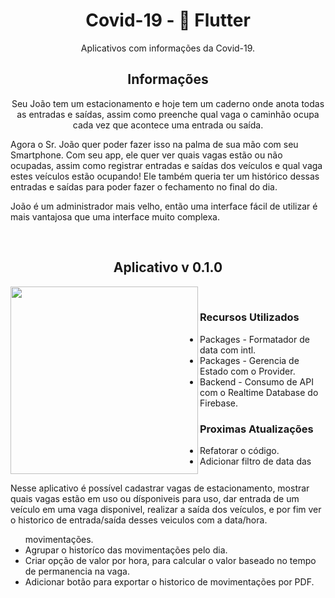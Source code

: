 <h1 align="center"> Covid-19 - 💙 Flutter </h1>
<p align="center">
  Aplicativos com informações da Covid-19. 
</p>
<h2 align="center" > Informações </h2>
<p align="center">
  Seu João tem um estacionamento e hoje tem um caderno onde anota todas as entradas e saídas, assim como preenche qual vaga o caminhão ocupa cada vez que acontece uma entrada ou saída.

Agora o Sr. João quer poder fazer isso na palma de sua mão com seu Smartphone. Com seu app, ele quer ver quais vagas estão ou não ocupadas, assim como registrar entradas e saídas dos veículos e qual vaga estes veículos estão ocupando! Ele também queria ter um histórico dessas entradas e saídas para poder fazer o fechamento no final do dia.

João é um administrador mais velho, então uma interface fácil de utilizar é mais vantajosa que uma interface muito complexa.
</p>
<br>

<h2 align="center" > Aplicativo v 0.1.0 </h2>
<div>
   <img align="left" src="https://github.com/HlfDev/flutter_raro_challenge/blob/main/1.PNG" width="300" heigth="400" />
</div>
<p align="left" style="float:right">
  Nesse aplicativo é possível cadastrar vagas de estacionamento, mostrar quais vagas estão em uso ou dísponiveis para uso, dar entrada de um veículo em uma vaga disponivel, realizar a saída dos veículos, e por fim ver o historico de entrada/saída desses veiculos com a data/hora.
</p>
<br>
<h3 align="left" > Recursos Utilizados </h3>
<div align="left">
  <ul>
  <li>Packages - Formatador de data com intl.</li>
  <li>Packages - Gerencia de Estado com o Provider.</li>
  <li>Backend  - Consumo de API com o Realtime Database do Firebase.</li>
  </ul>
</div>
<h3 align="left" > Proximas Atualizações </h3>
<div align="left">
  <ul>
  <li>Refatorar o código.</li>
  <li>Adicionar filtro de data das movimentações.</li>
  <li>Agrupar o historíco das movimentações pelo dia.</li>
  <li>Criar opção de valor por hora, para calcular o valor baseado no tempo de permanencia na vaga.</li>
  <li>Adicionar botão para exportar o historico de movimentações por PDF.</li>
  </ul>
</div>

